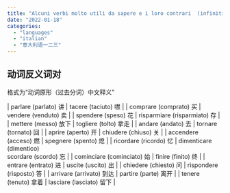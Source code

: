 ```yaml
---
title: "Alcuni verbi molto utili da sapere e i loro contrari  (infinitivo+participio passato) "
date: "2022-01-18"
categories: 
  - "languages"
  - "italian"
  - "意大利语一二三"
---
```


## 动词反义词对

格式为“动词原形（过去分词）中文释义”

| parlare  (parlato)  讲     | tacere (taciuto) 噤  |
| comprare (comprato) 买     | vendere (venduto) 卖  |
| spendere (speso) 花        | risparmiare (risparmiato) 存  |
| mettere (messo) 放下       | togliere (tolto) 拿走  |
| andare (andato) 去         | tornare (tornato) 回  |
| aprire (aperto) 开         | chiudere (chiuso) 关  |
| accendere (acceso) 燃      | spegnere (spento) 熄  |
| ricordare (ricordo) 忆     | dimenticare (dimentico) <br>scordare (scordo) 忘  |
| cominciare (cominciato) 始 | finire (finito) 终  |
| entrare (entrato) 进       | uscite (uscito) 出  |
| chiedere (chiesto) 问      | rispondere (risposto) 答  |
| arrivare (arrivato) 到达   | partire (parte) 离开  |
| tenere (tenuto) 拿着       | lasciare (lasciato) 留下 |
